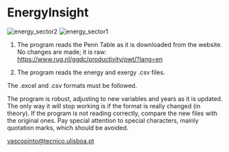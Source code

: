 # EnergyInsight


![energy_sector2](https://github.com/vasco99/EnergyInsight/assets/43729815/4d1fb88d-1adf-437a-b4b3-7633ef6841a2)
![energy_sector1](https://github.com/vasco99/EnergyInsight/assets/43729815/9a2ca21c-1e99-4da6-84d9-4307c4a9e724)

1. The program reads the Penn Table as it is downloaded from the website. No changes are made; it is raw: https://www.rug.nl/ggdc/productivity/pwt/?lang=en

2. The program reads the energy and exergy .csv files.

The .excel and .csv formats must be followed. 

The program is robust, adjusting to new variables and years as it is updated. The only way it will stop working is if the format is really changed (in theory). If the program is not reading correctly, compare the new files with the original ones. Pay special attention to special characters, mainly quotation marks, which should be avoided.


vascopinto@tecnico.ulisboa.pt
